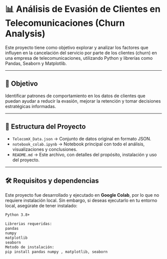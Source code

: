 # 📊 Análisis de Evasión de Clientes en Telecomunicaciones (Churn Analysis)

Este proyecto tiene como objetivo explorar y analizar los factores que influyen en la cancelación del servicio por parte de los clientes (churn) en una empresa de telecomunicaciones, utilizando Python y librerías como Pandas, Seaborn y Matplotlib.

---

## 🧠 Objetivo

Identificar patrones de comportamiento en los datos de clientes que puedan ayudar a reducir la evasión, mejorar la retención y tomar decisiones estratégicas informadas.

---

## 📂 Estructura del Proyecto

- `TelecomX_Data.json` → Conjunto de datos original en formato JSON.
- `notebook_colab.ipynb` → Notebook principal con todo el análisis, visualizaciones y conclusiones.
- `README.md` → Este archivo, con detalles del propósito, instalación y uso del proyecto.

---

## 🛠️ Requisitos y dependencias

Este proyecto fue desarrollado y ejecutado en **Google Colab**, por lo que no requiere instalación local. Sin embargo, si deseas ejecutarlo en tu entorno local, asegúrate de tener instalado:

```bash
Python 3.8+

Librerias requeridas:
pandas
numpy
matplotlib
seaborn
Metodo de instalación:
pip install pandas numpy , matplotlib, seaborn
